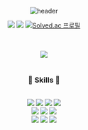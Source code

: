 <div align="center">
 
![header](https://capsule-render.vercel.app/api?type=waving&color=auto&customColorList=0,1,3,7,13,17&height=300&section=header&text=parkyolo&fontSize=90)

<a href="https://tranquil-giver-f68.notion.site/84c5cfbb78f8469cb469aef266fdc54d"><img src="https://img.shields.io/badge/포트폴리오-3b88c3?style=flat&logo=notion&logoColor=white"></a>
<a href="https://velog.io/@jypapapaa"><img src="https://img.shields.io/badge/JYPAPAPAA-20C997?style=flat&logo=velog&logoColor=white"></a>
[![Solved.ac
프로필](http://mazassumnida.wtf/api/mini/generate_badge?boj=papapaa)](https://solved.ac/papapaa)


<br><br><img src="https://github-readme-stats.vercel.app/api/top-langs/?username=parkyolo&layout=compact"><br><br>

### :frog: Skills :frog: 
<br>
<img src="https://img.shields.io/badge/REACT-61DAFB?style=flat-square&logo=react&logoColor=white"> <img src="https://img.shields.io/badge/NEXT-000000?style=flat-square&logo=nextdotjs&logoColor=white"> <img src="https://img.shields.io/badge/JAVASCRIPT-F7DF1E?style=flat-square&logo=javascript&logoColor=white"> <img src="https://img.shields.io/badge/TYPESCRIPT-3178C6?style=flat-square&logo=Typescript&logoColor=white">
<br><img src="https://img.shields.io/badge/VUE-4FC08D?style=flat-square&logo=vuedotjs&logoColor=white"> <img src="https://img.shields.io/badge/FIGMA-F24E1E?style=flat-square&logo=figma&logoColor=white"> <img src="https://img.shields.io/badge/VSCODE-007ACC?style=flat-square&logo=visualstudiocode&logoColor=white">
<br><img src="https://img.shields.io/badge/PYTHON-3776AB?style=flat-square&logo=python&logoColor=white"> <img src="https://img.shields.io/badge/MYSQL-F80000?style=flat-square&logo=oracle&logoColor=white"> <img src="https://img.shields.io/badge/JAVA-FFFFFF?style=flat-square&logo=openjdk&logoColor=black">
<br><br><br><br>

</div>
